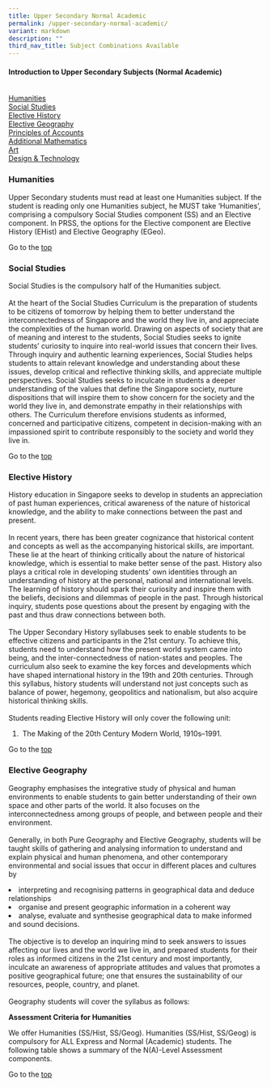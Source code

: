 ```yaml
---
title: Upper Secondary Normal Academic
permalink: /upper-secondary-normal-academic/
variant: markdown
description: ""
third_nav_title: Subject Combinations Available
---
```

#### **Introduction to Upper Secondary Subjects (Normal Academic)**

<a href="#section-1"></a> 
<br><a href="#section-2">Humanities</a> 
<br><a href="#section-3">Social Studies</a>
<br><a href="#section-4">Elective History</a>
<br><a href="#section-5">Elective Geography</a>
<br><a href="#section-6">Principles of Accounts</a>
<br><a href="#section-7">Additional Mathematics</a> 
<br><a href="#section-6">Art</a>
<br><a href="#section-7">Design &amp; Technology</a>

<h3 id="section-2">Humanities</h3><p>Upper Secondary students must read at least one Humanities subject. If the student is reading only one Humanities subject, he MUST take ‘Humanities’, comprising a compulsory Social Studies component (SS) and an Elective component. In PRSS, the options for the Elective component are Elective History (EHist) and Elective Geography (EGeo).</p>
	
<p>Go to the <a href="#section-1">top</a>

</p><h3 id="section-3">Social Studies</h3><p>Social Studies is the compulsory half of the Humanities subject.<br><br>At the heart of the Social Studies Curriculum is the preparation of students to be citizens of tomorrow by helping them to better understand the interconnectedness of Singapore and the world they live in, and appreciate the complexities of the human world. Drawing on aspects of society that are of meaning and interest to the students, Social Studies seeks to ignite students’ curiosity to inquire into real-world issues that concern their lives. Through inquiry and authentic learning experiences, Social Studies helps students to attain relevant knowledge and understanding about these issues, develop critical and reflective thinking skills, and appreciate multiple perspectives. Social Studies seeks to inculcate in students a deeper understanding of the values that define the Singapore society, nurture dispositions that will inspire them to show concern for the society and the world they live in, and demonstrate empathy in their relationships with others. The Curriculum therefore envisions students as informed, concerned and participative citizens, competent in decision-making with an impassioned spirit to contribute responsibly to the society and world they live in.</p>

<p>Go to the <a href="#section-1">top</a>
	
</p><h3 id="section-4">Elective History</h3><p>History education in Singapore seeks to develop in students an appreciation of past human experiences, critical awareness of the nature of historical knowledge, and the ability to make connections between the past and present.<br><br>In recent years, there has been greater cognizance that historical content and concepts as well as the accompanying historical skills, are important. These lie at the heart of thinking critically about the nature of historical knowledge, which is essential to make better sense of the past. History also plays a critical role in developing students’ own identities through an understanding of history at the personal, national and international levels. The learning of history should spark their curiosity and inspire them with the beliefs, decisions and dilemmas of people in the past. Through historical inquiry, students pose questions about the present by engaging with the past and thus draw connections between both.&nbsp;<br><br>The Upper Secondary History syllabuses seek to enable students to be effective citizens and participants in the 21st century. To achieve this, students need to understand how the present world system came into being, and the inter-connectedness of nation-states and peoples. The curriculum also seek to examine the key forces and developments which have shaped international history in the 19th and 20th centuries. Through this syllabus, history students will understand not just concepts such as balance of power, hegemony, geopolitics and nationalism, but also acquire historical thinking skills.<br><br>Students reading Elective History will only cover the following unit:&nbsp;

1.  &nbsp;The Making of the 20th Century Modern World, 1910s–1991.
	
</p><p>Go to the <a href="#section-1">top</a>
	
</p><h3 id="section-4">Elective Geography</h3><p>Geography emphasises the integrative study of physical and human environments to enable students to gain better understanding of their own space and other parts of the world. It also focuses on the interconnectedness among groups of people, and between people and their environment.&nbsp;<br><br>Generally, in both Pure Geography and Elective Geography, students will be taught skills of gathering and analysing information to understand and explain physical and human phenomena, and other contemporary environmental and social issues that occur in different places and cultures by </p><li>interpreting and recognising patterns in geographical data and deduce relationships&nbsp;</li><li>organise and present geographic information in a coherent way</li><li>analyse, evaluate and synthesise geographical data to make informed and sound decisions.<br><br> The objective is to develop an inquiring mind to seek answers to issues affecting our lives and the world we live in, and prepared students for their roles as informed citizens in the 21st century and most importantly, inculcate an awareness of appropriate attitudes and values that promotes a positive geographical future; one that ensures the sustainability of our resources, people, country, and planet.<br><br>Geography students will cover the syllabus as follows:
	
<b>Assessment Criteria for Humanities</b>  

We offer Humanities (SS/Hist, SS/Geog). Humanities (SS/Hist, SS/Geog) is compulsory for ALL Express and Normal (Academic) students. The following table shows a summary of the N(A)-Level Assessment components.
	
<p>Go to the <a href="#section-1">top</a>
	</p></li>